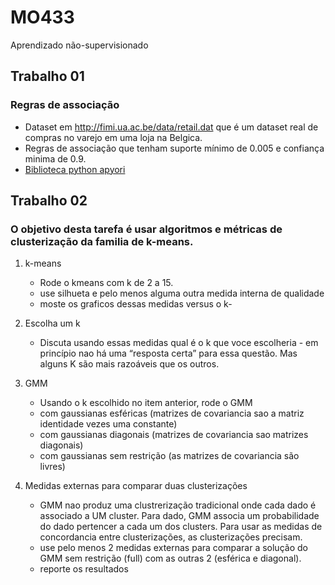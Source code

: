# MO433
Aprendizado não-supervisionado

## Trabalho 01
### Regras de associação

- Dataset em http://fimi.ua.ac.be/data/retail.dat que é um dataset real de compras no varejo em uma loja na Belgica.
- Regras de associação que tenham suporte mínimo de 0.005 e confiança minima de 0.9.
- [Biblioteca python apyori](https://pypi.org/project/apyori/)

## Trabalho 02
### O objetivo desta tarefa é usar algoritmos e métricas de clusterização da familia de k-means.

1. k-means
    - Rode o kmeans com k de 2 a 15.
    - use silhueta e pelo menos alguma outra medida interna de qualidade
    - moste os graficos dessas medidas versus o k-
2. Escolha um k
    - Discuta usando essas medidas qual é o k que voce escolheria - em princípio nao há uma “resposta certa” para essa questão. Mas alguns K são mais razoáveis que os outros.
3. GMM
    - Usando o k escolhido no item anterior, rode o GMM
    - com gaussianas esféricas (matrizes de covariancia sao a matriz identidade vezes uma constante)
    - com gaussianas diagonais (matrizes de covariancia sao matrizes diagonais)
    - com gaussianas sem restrição (as matrizes de covariancia são livres)
4. Medidas externas para comparar duas clusterizações

    - GMM nao produz uma clustrerização tradicional onde cada dado é associado a UM cluster. Para dado, GMM associa um probabilidade do dado pertencer a cada um dos clusters. Para usar as medidas de concordancia entre clusterizações, as clusterizações precisam.
    - use pelo menos 2 medidas externas para comparar a solução do GMM sem restrição (full) com as outras 2 (esférica e diagonal).
    - reporte os resultados